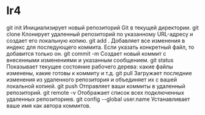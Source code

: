 # lr4
git init Инициализирует новый репозиторий Git в текущей директории. 
git clone Клонирует удаленный репозиторий по указанному URL-адресу и создает его локальную копию. 
git add . Добавляет все изменения в индекс для последующего коммита. Если указать конкретный файл, то добавится только он. 
git commit -m Создает новый коммит с внесенными изменениями и указанным сообщением. 
git status Показывает текущее состояние рабочего дерева: какие файлы изменены, какие готовы к коммиту и т.д. 
git pull Загружает последние изменения из удаленного репозитория и объединяет их с вашей локальной копией. 
git push Отправляет ваши коммиты в удаленный репозиторий. 
git remote -v Отображает список всех подключенных удаленных репозиториев. 
git config --global user.name Устанавливает ваше имя как автора коммитов.
